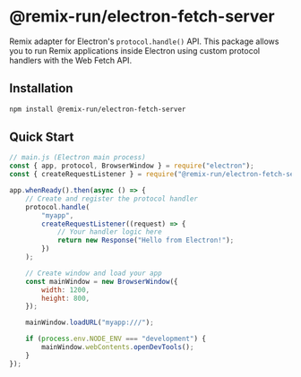 # @remix-run/electron-fetch-server

Remix adapter for Electron's `protocol.handle()` API. This package allows you to run Remix applications inside Electron using custom protocol handlers with the Web Fetch API.

## Installation

```bash
npm install @remix-run/electron-fetch-server
```

## Quick Start

```javascript
// main.js (Electron main process)
const { app, protocol, BrowserWindow } = require("electron");
const { createRequestListener } = require("@remix-run/electron-fetch-server");

app.whenReady().then(async () => {
    // Create and register the protocol handler
    protocol.handle(
        "myapp",
        createRequestListener((request) => {
            // Your handler logic here
            return new Response("Hello from Electron!");
        })
    );

    // Create window and load your app
    const mainWindow = new BrowserWindow({
        width: 1200,
        height: 800,
    });

    mainWindow.loadURL("myapp:///");

    if (process.env.NODE_ENV === "development") {
        mainWindow.webContents.openDevTools();
    }
});
```
